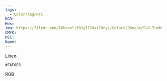 ```yaml
---
tags:
  - Color/Tag/NTC
RGB:
Hex:
img: https://filedn.com/l0hpzxl1f01yT7GHxtF8cyk/Color%20Snake/SVG_Tumb%20Mass%20No%20Name/FAF0E6.svg
CMYK:
HSL:
Name:
---
```

Linen
```palette
#FAF0E6
```
RGB
